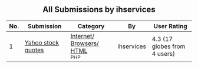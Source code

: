﻿<div align="center">

## All Submissions by ihservices

</div>

No.  | Submission | Category | By   | User Rating
---- | ---------- | -------- | ---- | -----------
1 | [Yahoo stock quotes<br />](https://github.com/Planet-Source-Code/ihservices-yahoo-stock-quotes__8-360) | [Internet/ Browsers/ HTML<br /><sup>PHP</sup>](../ByCategory/internet-browsers-html__8-9.md) | ihservices | 4.3 (17 globes from 4 users)
